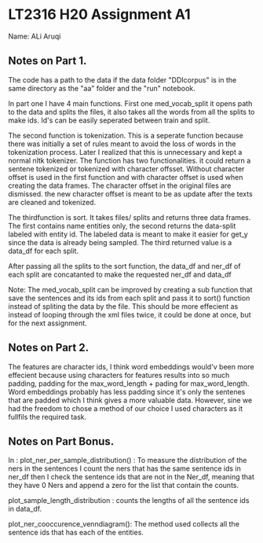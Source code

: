# LT2316 H20 Assignment A1

Name: ALi Aruqi

## Notes on Part 1.

The code has a path to the data if the data folder "DDIcorpus" is in the same directory as the "aa" folder and the "run" notebook.

In part one I have 4 main functions. First one med_vocab_split it opens path to the data and splits the files, it also takes all the words from all the splits to make ids. Id's can be easily seperated between train and split.

The second function is tokenization. This is a seperate function because there was initially a set of rules meant to avoid the loss of words in the tokenization process. Later I realized that this is unnecessary and kept a normal nltk tokenizer. The function has two functionalities. it could return a sentene tokenized or tokenized with character offsset. Without character offset is used in the first function and with character offset is used when creating the data frames. The character offset in the original files are dismissed. the new character offset is meant to be as update after the texts are cleaned and tokenized. 

The thirdfunction is sort. It takes files/ splits and returns three data frames. The first contains name entities only, the second returns the data-split labeled with entity id. The labeled data is meant to make it easier for get_y since the data is already being sampled. The third returned value is a data_df for each split. 

After passing all the splits to the sort function, the data_df and ner_df of each split are concatanted to make the requested ner_df and data_df

Note: The med_vocab_split can be improved by creating a sub function that save the sentences and its ids from each split and pass it to sort() function instead of spliting the data by the file. This should be more effecient as instead of looping through the xml files twice, it could be done at once, but for the next assignment. 

## Notes on Part 2.

The features are character ids, I think word embeddings would'v been more effecient because using characters for features results into so much padding, padding for the max_word_length + pading for max_word_length. Word embeddings probably has less padding since it's only the sentenes that are padded which I think gives a more valuable data. However, sine we had the freedom to chose a method of our choice I used characters as it fullfils the required task. 

## Notes on Part Bonus.

In : plot_ner_per_sample_distribution() : To measure the distribution of the ners in the sentences I count the ners that has the same sentence ids in ner_df then I check the sentence ids that are not in the Ner_df, meaning that they have 0 Ners and append a zero for the list that contain the counts. 

plot_sample_length_distribution : counts the lengths of all the sentence ids in data_df. 

plot_ner_cooccurence_venndiagram(): The method used collects all the sentence ids that has each of the entities. 

